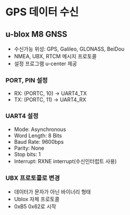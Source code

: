 # GPS 데이터 수신

## u-blox M8 GNSS
- 수신가능 위성: GPS, Galileo, GLONASS, BeiDou
- NMEA, UBX, RTCM 메시지 프로토콜
- 설정 프로그램 u-center 제공

### **PORT, PIN 설정**

- RX: (PORTC, 10) -> UART4_TX
- TX: (PORTC, 11) -> UART4_RX

### **UART4 설정**
- Mode: Asynchronous
- Word Length: 8 Bits
- Baud Rate: 9600bps
- Parity: None
- Stop bits: 1
- Interrupt: RXNE interrupt(수신인터럽트 사용)

### UBX 프로토콜로 변경

- 데이터가 문자가 아닌 바이너리 형태
- Ublox 자체 프로토콜
- 0xB5 0x62로 시작
